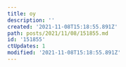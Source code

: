```yaml
---
title: oy
description: ''
created: '2021-11-08T15:18:55.891Z'
path: posts/2021/11/08/151855.md
id: '151855'
ctUpdates: 1
modified: '2021-11-08T15:18:55.891Z'
---
```

